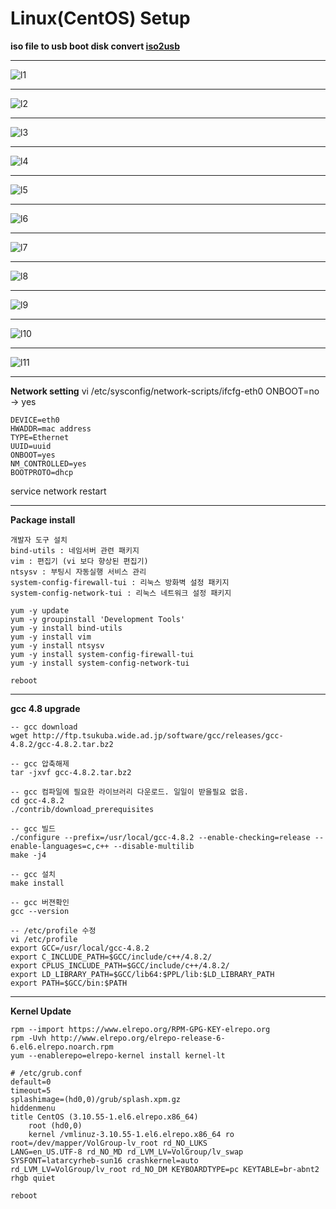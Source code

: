 # Linux(CentOS) Setup

**iso file to usb boot disk convert [iso2usb](http://iso2usb.sourceforge.net/)**

---

![l1](/assets/l1.jpg)

---

![l2](/assets/l2.jpg)

---

![l3](/assets/l3.jpg)

---

![l4](/assets/l4.jpg)

---

![l5](/assets/l5.png)

---

![l6](/assets/l6.png)

---

![l7](/assets/l7.png)

---

![l8](/assets/l8.png)

---

![l9](/assets/l9.png)

---

![l10](/assets/l10.png)

---

![l11](/assets/l11.png)

---

**Network setting**
vi /etc/sysconfig/network-scripts/ifcfg-eth0
ONBOOT=no -> yes
```
DEVICE=eth0
HWADDR=mac address
TYPE=Ethernet
UUID=uuid
ONBOOT=yes
NM_CONTROLLED=yes
BOOTPROTO=dhcp
```
service network restart

---

**Package install**

```
개발자 도구 설치
bind-utils : 네임서버 관련 패키지
vim : 편집기 (vi 보다 향상된 편집기)
ntsysv : 부팅시 자동실행 서비스 관리
system-config-firewall-tui : 리눅스 방화벽 설정 패키지
system-config-network-tui : 리눅스 네트워크 설정 패키지

yum -y update
yum -y groupinstall 'Development Tools'
yum -y install bind-utils
yum -y install vim
yum -y install ntsysv
yum -y install system-config-firewall-tui
yum -y install system-config-network-tui

reboot
```

---

**gcc 4.8 upgrade**

```
-- gcc download
wget http://ftp.tsukuba.wide.ad.jp/software/gcc/releases/gcc-4.8.2/gcc-4.8.2.tar.bz2

-- gcc 압축해제
tar -jxvf gcc-4.8.2.tar.bz2

-- gcc 컴파일에 필요한 라이브러리 다운로드. 일일이 받을필요 없음.
cd gcc-4.8.2
./contrib/download_prerequisites

-- gcc 빌드
./configure --prefix=/usr/local/gcc-4.8.2 --enable-checking=release --enable-languages=c,c++ --disable-multilib
make -j4

-- gcc 설치
make install

-- gcc 버젼확인
gcc --version

-- /etc/profile 수정
vi /etc/profile
export GCC=/usr/local/gcc-4.8.2
export C_INCLUDE_PATH=$GCC/include/c++/4.8.2/
export CPLUS_INCLUDE_PATH=$GCC/include/c++/4.8.2/
export LD_LIBRARY_PATH=$GCC/lib64:$PPL/lib:$LD_LIBRARY_PATH
export PATH=$GCC/bin:$PATH
```

---

**Kernel Update**

```
rpm --import https://www.elrepo.org/RPM-GPG-KEY-elrepo.org
rpm -Uvh http://www.elrepo.org/elrepo-release-6-6.el6.elrepo.noarch.rpm
yum --enablerepo=elrepo-kernel install kernel-lt

# /etc/grub.conf
default=0
timeout=5
splashimage=(hd0,0)/grub/splash.xpm.gz
hiddenmenu
title CentOS (3.10.55-1.el6.elrepo.x86_64)
    root (hd0,0)
    kernel /vmlinuz-3.10.55-1.el6.elrepo.x86_64 ro root=/dev/mapper/VolGroup-lv_root rd_NO_LUKS
LANG=en_US.UTF-8 rd_NO_MD rd_LVM_LV=VolGroup/lv_swap SYSFONT=latarcyrheb-sun16 crashkernel=auto
rd_LVM_LV=VolGroup/lv_root rd_NO_DM KEYBOARDTYPE=pc KEYTABLE=br-abnt2 rhgb quiet

reboot
```
